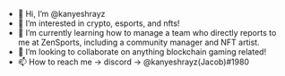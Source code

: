 - 👋 Hi, I’m @kanyeshrayz
- 👀 I’m interested in crypto, esports, and nfts!
- 🌱 I’m currently learning how to manage a team who directly reports to me at ZenSports, including a community manager and NFT artist. 
- 💞️ I’m looking to collaborate on anything blockchain gaming related!
- 📫 How to reach me -> discord -> @kanyeshrayz(Jacob)#1980

<!---
kanyeshrayz/kanyeshrayz is a ✨ special ✨ repository because its `README.md` (this file) appears on your GitHub profile.
You can click the Preview link to take a look at your changes.
--->
